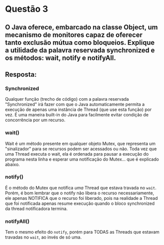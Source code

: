 # Questão 3
## O Java oferece, embarcado na classe Object, um mecanismo de monitores capaz de oferecer tanto exclusão mútua como bloqueios. Explique a utilidade da palavra reservada synchronized e os métodos: wait, notify e notifyAll.

## Resposta:
### Synchronized
Qualquer função (trecho de código) com a palavra reservada "Synchronized" irá fazer com que o Java automaticamente permita a execução de apenas uma instância de Thread (que use esta função) por vez. É uma maneira built-in do Java para facilmente evitar condição de concorrência por um recurso. 

### wait()
Wait é um método presente em qualquer objeto Mutex, que representa um "sinalizador" para se recursos podem ser acessados ou não. Toda vez que uma Thread executa o wait, ela é ordenada para pausar a execução do programa nesta linha e esperar uma notificação do Mutex... que é explicado abaixo.

### notify()
É o método do Mutex que notifica *uma* Thread que estava travada no `wait`. Porém, é bom lembrar que o notify não libera o recurso necessariamente, ele apenas NOTIFICA que o recurso foi liberado, pois na realidade a Thread que foi notificada apenas resume execução quando o bloco synchronized da thread notificadora termina.

### notifyAll()
Tem o mesmo efeito do `notify`, porém para TODAS as Threads que estavam travadas no `wait`, ao invés de só uma.